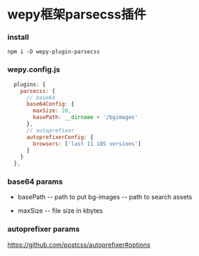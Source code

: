 # wepy框架parsecss插件

### install
```base
npm i -D wepy-plugin-parsecss
```

### wepy.config.js
```js
  plugins: {
    parsecss: {
      // base64 
      base64Config: {
        maxSize: 20,
        basePath: __dirname + '/bgimages'
      },
      // autoprefixer
      autoprefixerConfig: {
        browsers: ['last 11 iOS versions']
      }
    }
  },
```

### base64 params
- basePath
-- path to put bg-images
-- path to search assets

- maxSize 
-- file size in kbytes

### autoprefixer params
<https://github.com/postcss/autoprefixer#options>


